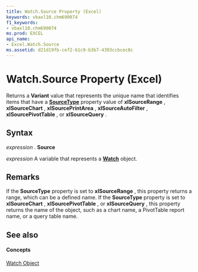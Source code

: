 ```yaml
---
title: Watch.Source Property (Excel)
keywords: vbaxl10.chm690074
f1_keywords:
- vbaxl10.chm690074
ms.prod: EXCEL
api_name:
- Excel.Watch.Source
ms.assetid: d21d19fb-cef2-b1c9-b3b7-4393ccbcec8c
---
```



# Watch.Source Property (Excel)

Returns a  **Variant** value that represents the unique name that identifies items that have a **[SourceType](listobject-sourcetype-property-excel.md)** property value of **xlSourceRange** , **xlSourceChart** , **xlSourcePrintArea** , **xlSourceAutoFilter** , **xlSourcePivotTable** , or **xlSourceQuery** .


## Syntax

 _expression_ . **Source**

 _expression_ A variable that represents a **[Watch](watch-object-excel.md)** object.


## Remarks

If the  **SourceType** property is set to **xlSourceRange** , this property returns a range, which can be a defined name. If the **SourceType** property is set to **xlSourceChart** , **xlSourcePivotTable** , or **xlSourceQuery** , this property returns the name of the object, such as a chart name, a PivotTable report name, or a query table name.


## See also


#### Concepts


[Watch Object](watch-object-excel.md)


